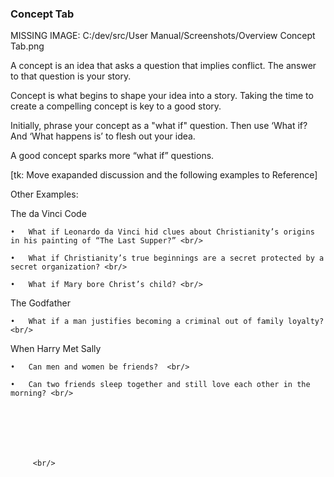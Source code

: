 ### Concept Tab ###


MISSING IMAGE: C:/dev/src/User Manual/Screenshots/Overview Concept Tab.png <br/>

A concept is an idea that asks a question that implies conflict.  The answer to that question is your story.   <br/>

Concept is what begins to shape your idea into a story. Taking the time to create a compelling concept is key to a good story.  <br/>

Initially, phrase your concept as a "what if" question. Then use ‘What if? And ‘What happens is’ to flesh out your idea.  <br/>

A good concept sparks more “what if” questions. <br/>

[tk: Move exapanded discussion and the following examples to Reference] <br/>

Other Examples: <br/>

The da Vinci Code <br/>

	•	What if Leonardo da Vinci hid clues about Christianity’s origins in his painting of “The Last Supper?” <br/>

	•	What if Christianity’s true beginnings are a secret protected by a secret organization? <br/>

	•	What if Mary bore Christ’s child? <br/>


The Godfather <br/>

	•	What if a man justifies becoming a criminal out of family loyalty? <br/>


When Harry Met Sally <br/>

	•	Can men and women be friends?  <br/>

	•	Can two friends sleep together and still love each other in the morning? <br/>







		 <br/>

